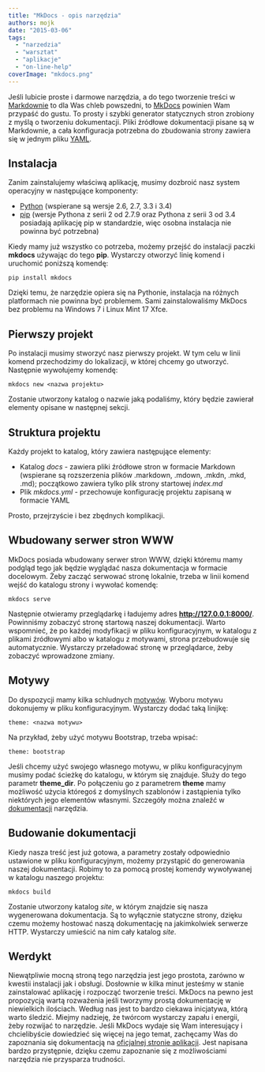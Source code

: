 ```yaml
---
title: "MkDocs - opis narzędzia"
authors: mojk
date: "2015-03-06"
tags:
  - "narzedzia"
  - "warsztat"
  - "aplikacje"
  - "on-line-help"
coverImage: "mkdocs.png"
---
```


Jeśli lubicie proste i darmowe narzędzia, a do tego tworzenie treści w
[Markdownie](http://pl.wikipedia.org/wiki/Markdown) to dla Was chleb powszedni,
to [MkDocs](http://www.mkdocs.org) powinien Wam przypaść do gustu. To prosty i
szybki generator statycznych stron zrobiony z myślą o tworzeniu dokumentacji.
Pliki źródłowe dokumentacji pisane są w Markdownie, a cała konfiguracja
potrzebna do zbudowania strony zawiera się w jednym pliku
[YAML](http://pl.wikipedia.org/wiki/YAML).

<!--truncate-->

## Instalacja

Zanim zainstalujemy właściwą aplikację, musimy dozbroić nasz system operacyjny w
następujące komponenty:

- [Python](https://www.python.org/) (wspierane są wersje 2.6, 2.7, 3.3 i 3.4)
- [pip](http://pip.readthedocs.org/en/latest/installing.html) (wersje Pythona z
  serii 2 od 2.7.9 oraz Pythona z serii 3 od 3.4 posiadają aplikację pip w
  standardzie, więc osobna instalacja nie powinna być potrzebna)

Kiedy mamy już wszystko co potrzeba, możemy przejść do instalacji paczki
**mkdocs** używając do tego **pip**. Wystarczy otworzyć linię komend i uruchomić
poniższą komendę:

`pip install mkdocs`

Dzięki temu, że narzędzie opiera się na Pythonie, instalacja na różnych
platformach nie powinna być problemem. Sami zainstalowaliśmy MkDocs bez problemu
na Windows 7 i Linux Mint 17 Xfce.

## Pierwszy projekt

Po instalacji musimy stworzyć nasz pierwszy projekt. W tym celu w linii komend
przechodzimy do lokalizacji, w której chcemy go utworzyć. Następnie wywołujemy
komendę:

`mkdocs new <nazwa projektu>`

Zostanie utworzony katalog o nazwie jaką podaliśmy, który będzie zawierał
elementy opisane w następnej sekcji.

## Struktura projektu

Każdy projekt to katalog, który zawiera następujące elementy:

- Katalog _docs_ - zawiera pliki źródłowe stron w formacie Markdown (wspierane
  są rozszerzenia plików .markdown, .mdown, .mkdn, .mkd, .md); początkowo
  zawiera tylko plik strony startowej _index.md_
- Plik _mkdocs.yml_ - przechowuje konfigurację projektu zapisaną w formacie YAML

Prosto, przejrzyście i bez zbędnych komplikacji.

## Wbudowany serwer stron WWW

MkDocs posiada wbudowany serwer stron WWW, dzięki któremu mamy podgląd tego jak
będzie wyglądać nasza dokumentacja w formacie docelowym. Żeby zacząć serwować
stronę lokalnie, trzeba w linii komend wejść do katalogu strony i wywołać
komendę:

`mkdocs serve`

Następnie otwieramy przeglądarkę i ładujemy adres **http://127.0.0.1:8000/**.
Powinniśmy zobaczyć stronę startową naszej dokumentacji. Warto wspomnieć, że po
każdej modyfikacji w pliku konfiguracyjnym, w katalogu z plikami źródłowymi albo
w katalogu z motywami, strona przebudowuje się automatycznie. Wystarczy
przeładować stronę w przeglądarce, żeby zobaczyć wprowadzone zmiany.

## Motywy

Do dyspozycji mamy kilka schludnych
[motywów](http://www.mkdocs.org/user-guide/styling-your-docs/#built-in-themes).
Wyboru motywu dokonujemy w pliku konfiguracyjnym. Wystarczy dodać taką linijkę:

`theme: <nazwa motywu>`

Na przykład, żeby użyć motywu Bootstrap, trzeba wpisać:

`theme: bootstrap`

Jeśli chcemy użyć swojego własnego motywu, w pliku konfiguracyjnym musimy podać
ścieżkę do katalogu, w którym się znajduje. Służy do tego parametr
**theme_dir**. Po połączeniu go z parametrem **theme** mamy możliwość użycia
któregoś z domyślnych szablonów i zastąpienia tylko niektórych jego elementów
własnymi. Szczegóły można znaleźć w
[dokumentacji](http://www.mkdocs.org/user-guide/configuration/#build-directories)
narzędzia.

## Budowanie dokumentacji

Kiedy nasza treść jest już gotowa, a parametry zostały odpowiednio ustawione w
pliku konfiguracyjnym, możemy przystąpić do generowania naszej dokumentacji.
Robimy to za pomocą prostej komendy wywoływanej w katalogu naszego projektu:

`mkdocs build`

Zostanie utworzony katalog _site_, w którym znajdzie się nasza wygenerowana
dokumentacja. Są to wyłącznie statyczne strony, dzięku czemu możemy hostować
naszą dokumentację na jakimkolwiek serwerze HTTP. Wystarczy umieścić na nim cały
katalog _site_.

## Werdykt

Niewątpliwie mocną stroną tego narzędzia jest jego prostota, zarówno w kwestii
instalacji jak i obsługi. Dosłownie w kilka minut jesteśmy w stanie zainstalować
aplikację i rozpocząć tworzenie treści. MkDocs na pewno jest propozycją wartą
rozważenia jeśli tworzymy prostą dokumentację w niewielkich ilościach. Według
nas jest to bardzo ciekawa inicjatywa, którą warto śledzić. Miejmy nadzieję, że
twórcom wystarczy zapału i energii, żeby rozwijać to narzędzie. Jeśli MkDocs
wydaje się Wam interesujący i chcielibyście dowiedzieć się więcej na jego temat,
zachęcamy Was do zapoznania się dokumentacją na
[oficjalnej stronie aplikacji](http://www.mkdocs.org/). Jest napisana bardzo
przystępnie, dzięku czemu zapoznanie się z możliwościami narzędzia nie
przysparza trudności.
